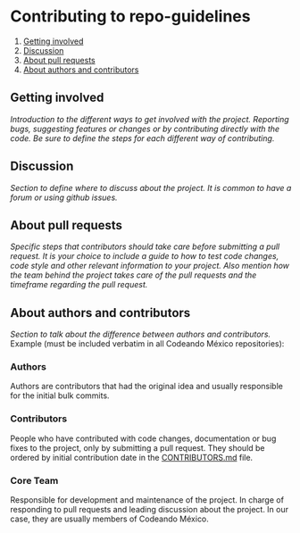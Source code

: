 # Contributing to repo-guidelines

1. [Getting involved](#getting-involved)
2. [Discussion](#discussion)
3. [About pull requests](#about-pull-requests)
4. [About authors and contributors](#about-authors-and-contributors)



## Getting involved
_Introduction to the different ways to get involved with the project. Reporting bugs, suggesting features or changes or by contributing directly with the code. Be sure to define the steps for each different way of contributing._

## Discussion
_Section to define where to discuss about the project. It is common to have a forum or using github issues._

## About pull requests
_Specific steps that contributors should take care before submitting a pull request. It is your choice to include a guide to how to test code changes, code style and other relevant information to your project. Also mention how the team behind the project takes care of the pull requests and the timeframe regarding the pull request._

## About authors and contributors
_Section to talk about the difference between authors and contributors._ Example (must be included verbatim in all Codeando México repositories):

### Authors
Authors are contributors that had the original idea and usually responsible for the initial bulk commits.

### Contributors
People who have contributed with code changes, documentation or bug fixes to the project, only by submitting a pull request. They should be ordered by initial contribution date in the [CONTRIBUTORS.md](/CONTRIBUTORS.md) file.

### Core Team
Responsible for development and maintenance of the project. In charge of responding to pull requests and leading discussion about the project. In our case, they are usually members of Codeando México.
